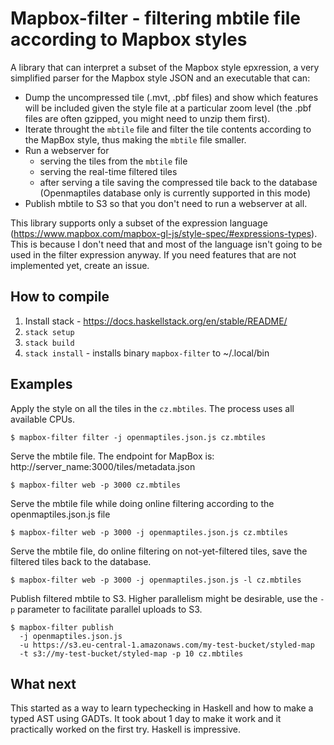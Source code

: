 # Mapbox-filter - filtering mbtile file according to Mapbox styles

A library that can interpret a subset of the Mapbox style epxression, a very simplified
parser for the Mapbox style JSON and an executable that can:

- Dump the uncompressed tile (.mvt, .pbf files) and show which features will be included given the style file at a particular zoom level (the .pbf files are often gzipped, you might need to unzip them first).
- Iterate throught the `mbtile` file and filter the tile contents according to the MapBox style, thus making the `mbtile` file smaller.
- Run a webserver for
  * serving the tiles from the `mbtile` file
  * serving the real-time filtered tiles
  * after serving a tile saving the compressed tile back to the database (Openmaptiles database only is currently supported in this mode)
- Publish mbtile to S3 so that you don't need to run a webserver at all.

This library supports only a subset of the expression language (https://www.mapbox.com/mapbox-gl-js/style-spec/#expressions-types).
This is because I don't need that and most of the language isn't going to be used in the filter expression anyway. If you need
features that are not implemented yet, create an issue.

## How to compile

1. Install stack - https://docs.haskellstack.org/en/stable/README/
2. `stack setup`
3. `stack build`
4. `stack install` - installs binary `mapbox-filter` to ~/.local/bin

## Examples

Apply the style on all the tiles in the `cz.mbtiles`. The process uses all available CPUs.
```
$ mapbox-filter filter -j openmaptiles.json.js cz.mbtiles
```

Serve the mbtile file. The endpoint for MapBox is: http://server_name:3000/tiles/metadata.json
```
$ mapbox-filter web -p 3000 cz.mbtiles
```

Serve the mbtile file while doing online filtering according to the openmaptiles.json.js file
```
$ mapbox-filter web -p 3000 -j openmaptiles.json.js cz.mbtiles
```

Serve the mbtile file, do online filtering on not-yet-filtered tiles, save the filtered tiles back
to the database.
```
$ mapbox-filter web -p 3000 -j openmaptiles.json.js -l cz.mbtiles
```

Publish filtered mbtile to S3. Higher parallelism might be desirable, use the `-p`
parameter to facilitate parallel uploads to S3.
```
$ mapbox-filter publish 
  -j openmaptiles.json.js 
  -u https://s3.eu-central-1.amazonaws.com/my-test-bucket/styled-map
  -t s3://my-test-bucket/styled-map -p 10 cz.mbtiles
```

## What next

This started as a way to learn typechecking in Haskell and how to make a typed AST using GADTs.
It took about 1 day to make it work and it practically worked on the first try. Haskell is impressive.
